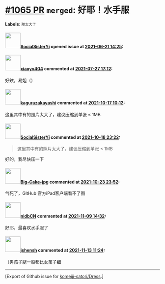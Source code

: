# [\#1065 PR](https://github.com/komeiji-satori/Dress/pull/1065) `merged`: 好耶！水手服
**Labels**: `那太大了`


#### <img src="https://avatars.githubusercontent.com/u/45892418?u=acc2efbda4a568dc7a167b0f683cd10eb55fbb68&v=4" width="50">[SocialSisterYi](https://github.com/SocialSisterYi) opened issue at [2021-06-21 14:25](https://github.com/komeiji-satori/Dress/pull/1065):



#### <img src="https://avatars.githubusercontent.com/u/63290381?u=f0a6c81cdd124f155b5d546ef1edfd87b4135df3&v=4" width="50">[xiaoyv404](https://github.com/xiaoyv404) commented at [2021-07-27 17:12](https://github.com/komeiji-satori/Dress/pull/1065#issuecomment-887685629):

好欸，易姐（）

#### <img src="https://avatars.githubusercontent.com/u/2824841?u=b6e28fbc3f5ac12daf4b9a169194996ca20b57fb&v=4" width="50">[kagurazakayashi](https://github.com/kagurazakayashi) commented at [2021-10-17 10:12](https://github.com/komeiji-satori/Dress/pull/1065#issuecomment-945085972):

这里其中有的照片太大了，建议压缩到单张 ≤ 1MB

#### <img src="https://avatars.githubusercontent.com/u/45892418?u=acc2efbda4a568dc7a167b0f683cd10eb55fbb68&v=4" width="50">[SocialSisterYi](https://github.com/SocialSisterYi) commented at [2021-10-18 23:22](https://github.com/komeiji-satori/Dress/pull/1065#issuecomment-946243034):

> 这里其中有的照片太大了，建议压缩到单张 ≤ 1MB

好的，我尽快压一下

#### <img src="https://avatars.githubusercontent.com/u/76810494?u=76c066e096e9bb548a16955bde5547e8aa819925&v=4" width="50">[Big-Cake-jpg](https://github.com/Big-Cake-jpg) commented at [2021-10-23 23:52](https://github.com/komeiji-satori/Dress/pull/1065#issuecomment-950233475):

气死了，GitHub 官方iPad客户端看不了图

#### <img src="https://avatars.githubusercontent.com/u/36162655?u=b7b04c62ab296d27cf3d44d6169593c39a0d1f0c&v=4" width="50">[nidbCN](https://github.com/nidbCN) commented at [2021-11-09 14:32](https://github.com/komeiji-satori/Dress/pull/1065#issuecomment-964206268):

好耶，最喜欢水手服了

#### <img src="https://avatars.githubusercontent.com/u/11555188?u=a30048e930d245fed6f3ced3ecb01e97b9f3f6cc&v=4" width="50">[jshensh](https://github.com/jshensh) commented at [2021-11-13 11:24](https://github.com/komeiji-satori/Dress/pull/1065#issuecomment-968053136):

（男孩子腿一般都比女孩子细


-------------------------------------------------------------------------------



[Export of Github issue for [komeiji-satori/Dress](https://github.com/komeiji-satori/Dress).]
